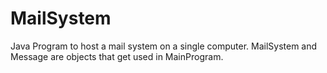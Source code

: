 # MailSystem
Java Program to host a mail system on a single computer. 
MailSystem and Message are objects that get used in MainProgram.
